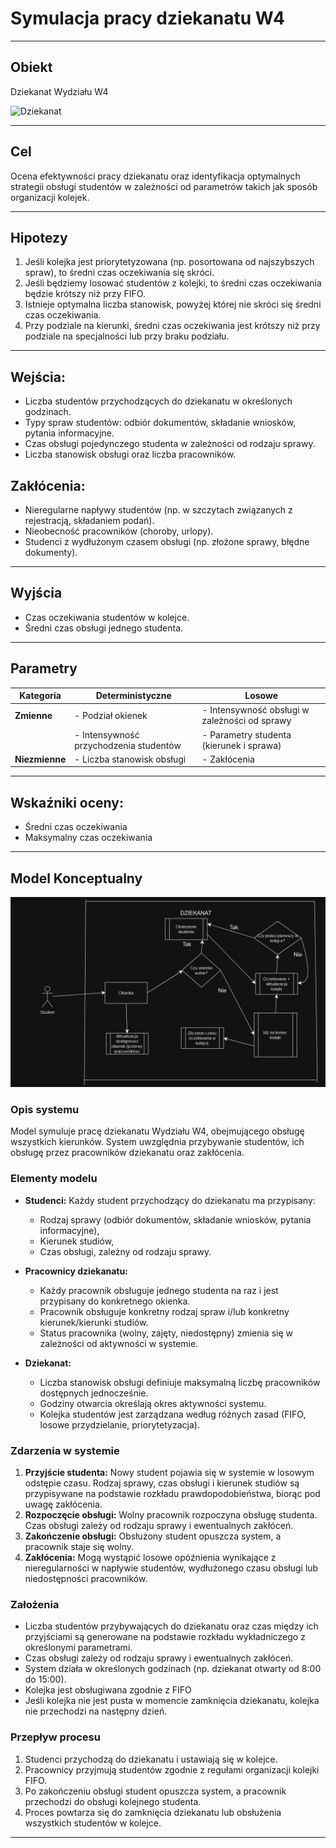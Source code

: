 # Symulacja pracy dziekanatu W4

---

## Obiekt
Dziekanat Wydziału W4

![Dziekanat](./img/plakt.png)

---

## Cel
Ocena efektywności pracy dziekanatu oraz identyfikacja optymalnych strategii obsługi studentów w zależności od parametrów takich jak sposób organizacji kolejek.

---

## Hipotezy
1. Jeśli kolejka jest priorytetyzowana (np. posortowana od najszybszych spraw), to średni czas oczekiwania się skróci.  
2. Jeśli będziemy losować studentów z kolejki, to średni czas oczekiwania będzie krótszy niż przy FIFO.  
3. Istnieje optymalna liczba stanowisk, powyżej której nie skróci się średni czas oczekiwania.  
4. Przy podziale na kierunki, średni czas oczekiwania jest krótszy niż przy podziale na specjalności lub przy braku podziału.

---

## Wejścia:
- Liczba studentów przychodzących do dziekanatu w określonych godzinach.  
- Typy spraw studentów: odbiór dokumentów, składanie wniosków, pytania informacyjne.  
- Czas obsługi pojedynczego studenta w zależności od rodzaju sprawy.  
- Liczba stanowisk obsługi oraz liczba pracowników.   

## Zakłócenia:
- Nieregularne napływy studentów (np. w szczytach związanych z rejestracją, składaniem podań).  
- Nieobecność pracowników (choroby, urlopy).  
- Studenci z wydłużonym czasem obsługi (np. złożone sprawy, błędne dokumenty).  

---

## Wyjścia
- Czas oczekiwania studentów w kolejce.
- Średni czas obsługi jednego studenta.   

---

## Parametry

| **Kategoria**  | **Deterministyczne**                   | **Losowe**                                     |
|----------------|----------------------------------------|------------------------------------------------|
| **Zmienne**    | - Podział okienek                      | -  Intensywność obsługi w zależności od sprawy |
|                | - Intensywność przychodzenia studentów | -  Parametry studenta (kierunek i sprawa)      |
| **Niezmienne** | - Liczba stanowisk obsługi             | - Zakłócenia                                   |


---

## Wskaźniki oceny:

- Średni czas oczekiwania
- Maksymalny czas oczekiwania

---

## Model Konceptualny

![Model konceptualny](./img/model.jpeg)

### **Opis systemu**
Model symuluje pracę dziekanatu Wydziału W4, obejmującego obsługę wszystkich kierunków. System uwzględnia przybywanie studentów, ich obsługę przez pracowników dziekanatu oraz zakłócenia.

### **Elementy modelu**
- **Studenci:** Każdy student przychodzący do dziekanatu ma przypisany:
  - Rodzaj sprawy (odbiór dokumentów, składanie wniosków, pytania informacyjne),
  - Kierunek studiów,
  - Czas obsługi, zależny od rodzaju sprawy.

- **Pracownicy dziekanatu:**
  - Każdy pracownik obsługuje jednego studenta na raz i jest przypisany do konkretnego okienka.
  - Pracownik obsługuje konkretny rodzaj spraw i/lub konkretny kierunek/kierunki studiów.
  - Status pracownika (wolny, zajęty, niedostępny) zmienia się w zależności od aktywności w systemie.

- **Dziekanat:**
  - Liczba stanowisk obsługi definiuje maksymalną liczbę pracowników dostępnych jednocześnie.
  - Godziny otwarcia określają okres aktywności systemu.
  - Kolejka studentów jest zarządzana według różnych zasad (FIFO, losowe przydzielanie, priorytetyzacja).

### **Zdarzenia w systemie**
1. **Przyjście studenta:** Nowy student pojawia się w systemie w losowym odstępie czasu. Rodzaj sprawy, czas obsługi i kierunek studiów są przypisywane na podstawie rozkładu prawdopodobieństwa, biorąc pod uwagę zakłócenia.
2. **Rozpoczęcie obsługi:** Wolny pracownik rozpoczyna obsługę studenta. Czas obsługi zależy od rodzaju sprawy i ewentualnych zakłóceń.
3. **Zakończenie obsługi:** Obsłużony student opuszcza system, a pracownik staje się wolny.
4. **Zakłócenia:** Mogą wystąpić losowe opóźnienia wynikające z nieregularności w napływie studentów, wydłużonego czasu obsługi lub niedostępności pracowników.

### **Założenia**
- Liczba studentów przybywających do dziekanatu oraz czas między ich przyjściami są generowane na podstawie rozkładu wykładniczego z określonymi parametrami.
- Czas obsługi zależy od rodzaju sprawy i ewentualnych zakłóceń.
- System działa w określonych godzinach (np. dziekanat otwarty od 8:00 do 15:00).
- Kolejka jest obsługiwana zgodnie z FIFO
- Jeśli kolejka nie jest pusta w momencie zamknięcia dziekanatu, kolejka nie przechodzi na następny dzień.

### **Przepływ procesu**
1. Studenci przychodzą do dziekanatu i ustawiają się w kolejce.
2. Pracownicy przyjmują studentów zgodnie z regułami organizacji kolejki FIFO.
3. Po zakończeniu obsługi student opuszcza system, a pracownik przechodzi do obsługi kolejnego studenta.
4. Proces powtarza się do zamknięcia dziekanatu lub obsłużenia wszystkich studentów w kolejce.

---